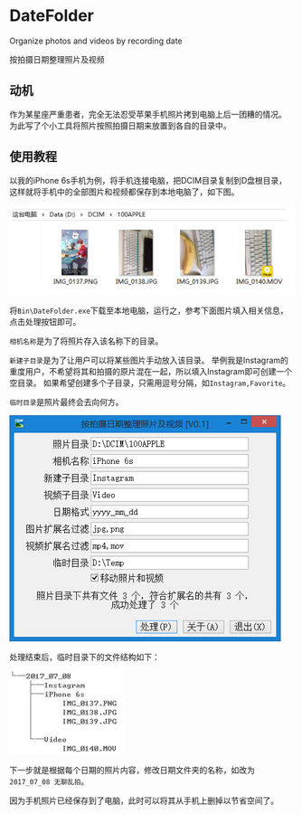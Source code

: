 # DateFolder
Organize photos and videos by recording date

按拍摄日期整理照片及视频

## 动机

作为某星座严重患者，完全无法忍受苹果手机照片拷到电脑上后一团糟的情况。
为此写了个小工具将照片按照拍摄日期来放置到各自的目录中。

## 使用教程

以我的iPhone 6s手机为例，将手机连接电脑，把DCIM目录复制到D盘根目录，这样就将手机中的全部图片和视频都保存到本地电脑了，如下图。

![](Doc/PhoneDir.jpg)

将`Bin\DateFolder.exe`下载至本地电脑，运行之，参考下面图片填入相关信息，点击处理按钮即可。

`相机名称`是为了将照片存入该名称下的目录。

`新建子目录`是为了让用户可以将某些图片手动放入该目录。
举例我是Instagram的重度用户，不希望将其和拍摄的原片混在一起，所以填入Instagram即可创建一个空目录。
如果希望创建多个子目录，只需用逗号分隔，如`Instagram,Favorite`。

`临时目录`是照片最终会去向何方。

![](Doc/AppUI.jpg)

处理结束后，临时目录下的文件结构如下：

![](Doc/FinalDir.jpg)

下一步就是根据每个日期的照片内容，修改日期文件夹的名称，如改为`2017_07_08 无聊乱拍`。

因为手机照片已经保存到了电脑，此时可以将其从手机上删掉以节省空间了。